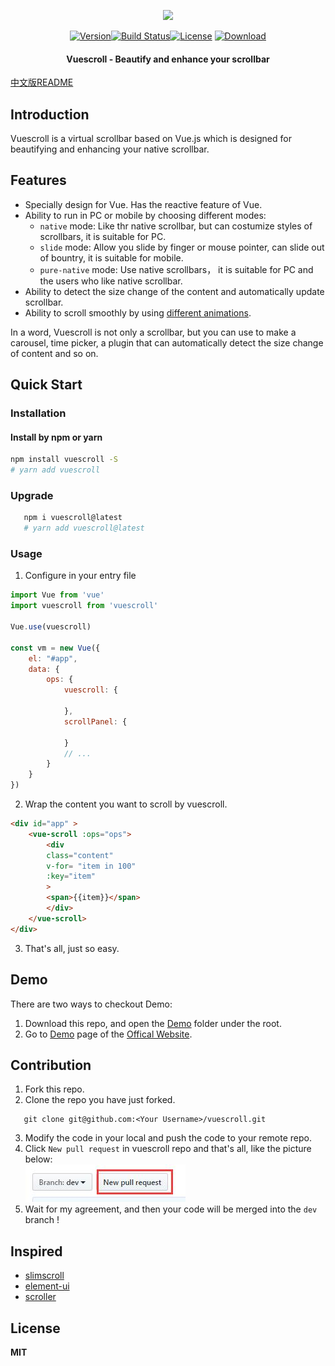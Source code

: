 
 
  <p align="center"><a href="https://wangyi7099.github.io/vuescrolljs/zh/"><img width="100" src="https://wangyi7099.github.io/vuescrolljs/logo.png" /></a></p>
<p align="center">
  <a href="https://www.npmjs.com/package/vuescroll"><img src="https://img.shields.io/npm/v/vuescroll.svg" alt="Version"></a><a href="https://circleci.com/gh/wangyi7099/vuescroll/tree/dev"><img src="https://img.shields.io/circleci/project/wangyi7099/vuescroll/dev.svg" alt="Build Status"></a><a href="https://www.npmjs.com/package/vuescroll"><img src="https://img.shields.io/npm/l/vuescroll.svg" alt="License"></a>
<a href="https://www.npmjs.com/package/vuescroll"><img src="https://img.shields.io/npm/dm/vuescroll.svg" alt="Download"></a>
</p>
<h4 align="center">Vuescroll - Beautify and enhance your scrollbar</h4>

[中文版README](https://github.com/wangyi7099/vuescroll/blob/dev/README-ZH.md)
## Introduction
Vuescroll is a virtual scrollbar based on Vue.js which is designed for beautifying and enhancing your native scrollbar. 

## Features 
- Specially design for Vue. Has the reactive feature of Vue.
- Ability to run in PC or mobile by choosing different modes:
    - `native` mode:  Like thr native scrollbar, but can costumize styles of scrollbars, it is suitable for PC. 
    - `slide` mode: Allow you slide by finger or mouse pointer, can slide out of bountry, it is suitable for mobile.
    - `pure-native` mode: Use native scrollbars， it is suitable for PC and the users who like native scrollbar.
- Ability to detect the size change of the content and automatically update scrollbar.
- Ability to scroll smoothly by using [different animations](https://wangyi7099.github.io/vuescrolljs/guide/Configuration.html#scrollpanel).

In a word, Vuescroll is not only a scrollbar, but you can use to make a carousel, time picker, a plugin that can automatically detect the size change of content and so on.

## Quick Start
### Installation
#### Install by npm or yarn
```bash
npm install vuescroll -S
# yarn add vuescroll
```
### Upgrade
```bash
   npm i vuescroll@latest
   # yarn add vuescroll@latest
```
### Usage
1. Configure in your entry file

```javascript
import Vue from 'vue' 
import vuescroll from 'vuescroll'

Vue.use(vuescroll)

const vm = new Vue({
    el: "#app",
    data: {
        ops: {
            vuescroll: {

            },
            scrollPanel: {
                
            }
            // ...
        }
    }
})
```
2. Wrap the content you want to scroll by vuescroll.
```html
<div id="app" >
    <vue-scroll :ops="ops">
        <div 
        class="content"
        v-for= "item in 100"
        :key="item"
        >
        <span>{{item}}</span>
        </div>
    </vue-scroll>
</div>
``` 
3. That's all, just so easy.

## Demo
There are two ways to checkout Demo:
1. Download this repo, and open the [Demo](https://github.com/wangyi7099/vuescroll/tree/dev/demo) folder under the root.
2. Go to [Demo](https://wangyi7099.github.io/vuescrolljs/Demo/) page of the [Offical Website](https://wangyi7099.github.io/vuescrolljs/).


## Contribution

1. Fork this repo.
2. Clone the repo you have just forked.
```base
   git clone git@github.com:<Your Username>/vuescroll.git
```
3. Modify the code in your local and push the code to your remote repo.
3. Click `New pull request` in vuescroll repo and that's all, like the picture below:<br /><img src="https://github.com/wangyi7099/pictureCdn/blob/master/allPic/others/pr.jpg?raw=true" /> 
4. Wait for my agreement, and then your code will be merged into the `dev` branch !

## Inspired

* [slimscroll](https://github.com/rochal/jQuery-slimScroll)
* [element-ui](https://github.com/ElemeFE/element/tree/dev/packages/scrollbar/src)
* [scroller](https://github.com/pbakaus/scroller)

## License

**MIT** 